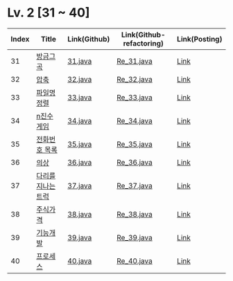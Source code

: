 # Lv. 2 \[31 ~ 40]

| Index | Title | Link(Github) | Link(Github-refactoring) | Link(Posting) |
|----|----|----|----|----|
| 31 | [방금그곡](https://school.programmers.co.kr/learn/courses/30/lessons/17683) | [31.java](https://github.com/2384320/Programmers-Algorithm/blob/main/Lv.2/31~40/31.java) | [Re_31.java](https://github.com/2384320/Programmers-Algorithm/blob/main/Lv.2/31~40/Re_31.java) | [Link](https://swift-badge-161.notion.site/Lv-2-031-eddde8ae65e74902a029896621561fd9) |
| 32 | [압축](https://school.programmers.co.kr/learn/courses/30/lessons/17684) | [32.java](https://github.com/2384320/Programmers-Algorithm/blob/main/Lv.2/31~40/32.java) | [Re_32.java](https://github.com/2384320/Programmers-Algorithm/blob/main/Lv.2/31~40/Re_32.java) | [Link](https://swift-badge-161.notion.site/Lv-2-032-c1c69ee23472413495204013def2bf59) |
| 33 | [파일명 정렬](https://school.programmers.co.kr/learn/courses/30/lessons/17686) | [33.java](https://github.com/2384320/Programmers-Algorithm/blob/main/Lv.2/31~40/33.java) | [Re_33.java](https://github.com/2384320/Programmers-Algorithm/blob/main/Lv.2/31~40/Re_33.java) | [Link](https://swift-badge-161.notion.site/Lv-2-033-755f27cb2c8a400ea17567acdcedae32) |
| 34 | [n진수 게임](https://school.programmers.co.kr/learn/courses/30/lessons/17687) | [34.java](https://github.com/2384320/Programmers-Algorithm/blob/main/Lv.2/31~40/34.java) | [Re_34.java](https://github.com/2384320/Programmers-Algorithm/blob/main/Lv.2/31~40/Re_34.java) | [Link](https://swift-badge-161.notion.site/Lv-2-034-n-1d0c40a038dc44368dce74f28588a2d0) |
| 35 | [전화번호 목록](https://school.programmers.co.kr/learn/courses/30/lessons/42577) | [35.java](https://github.com/2384320/Programmers-Algorithm/blob/main/Lv.2/31~40/35.java) | [Re_35.java](https://github.com/2384320/Programmers-Algorithm/blob/main/Lv.2/31~40/Re_35.java) | [Link](https://swift-badge-161.notion.site/Lv-2-035-69944816936c429d9c1c1f6e00b37baf) |
| 36 | [의상](https://school.programmers.co.kr/learn/courses/30/lessons/42578) | [36.java](https://github.com/2384320/Programmers-Algorithm/blob/main/Lv.2/31~40/36.java) | [Re_36.java](https://github.com/2384320/Programmers-Algorithm/blob/main/Lv.2/31~40/Re_36.java) | [Link](https://swift-badge-161.notion.site/Lv-2-036-4442296c342f4df79db47828ad1cfea1) |
| 37 | [다리를 지나는 트럭](https://school.programmers.co.kr/learn/courses/30/lessons/42583) | [37.java](https://github.com/2384320/Programmers-Algorithm/blob/main/Lv.2/31~40/37.java) | [Re_37.java](https://github.com/2384320/Programmers-Algorithm/blob/main/Lv.2/31~40/Re_37.java) | [Link](https://swift-badge-161.notion.site/Lv-2-037-70745c8659b840779b28679e06cebd11) |
| 38 | [주식가격](https://school.programmers.co.kr/learn/courses/30/lessons/42584) | [38.java](https://github.com/2384320/Programmers-Algorithm/blob/main/Lv.2/31~40/38.java) | [Re_38.java](https://github.com/2384320/Programmers-Algorithm/blob/main/Lv.2/31~40/Re_38.java) | [Link](https://swift-badge-161.notion.site/Lv-2-038-17d79e53fda54e8880d16079ca7b484f) |
| 39 | [기능개발](https://school.programmers.co.kr/learn/courses/30/lessons/42586) | [39.java](https://github.com/2384320/Programmers-Algorithm/blob/main/Lv.2/31~40/39.java) | [Re_39.java](https://github.com/2384320/Programmers-Algorithm/blob/main/Lv.2/31~40/Re_39.java) | [Link](https://swift-badge-161.notion.site/Lv-2-039-4d1036b78aad4e5a990d23c4be718476) |
| 40 | [프로세스](https://school.programmers.co.kr/learn/courses/30/lessons/42587) | [40.java](https://github.com/2384320/Programmers-Algorithm/blob/main/Lv.2/31~40/40.java) | [Re_40.java](https://github.com/2384320/Programmers-Algorithm/blob/main/Lv.2/31~40/Re_40.java) | [Link](https://swift-badge-161.notion.site/Lv-2-040-78c309b2d60a4f20ac3662d9b7547ec3) |